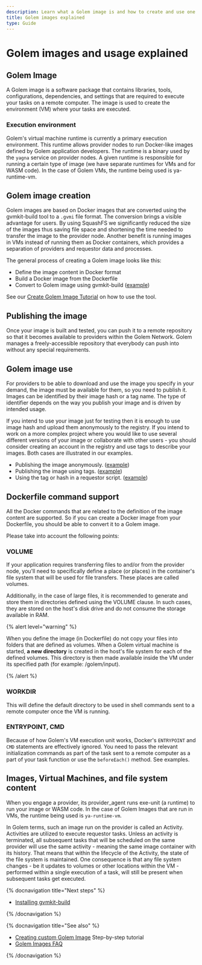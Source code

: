 ```yaml
---
description: Learn what a Golem image is and how to create and use one
title: Golem images explained
type: Guide
---
```


# Golem images and usage explained

## Golem Image

A Golem image is a software package that contains libraries, tools, configurations, dependencies, and settings that are required to execute your tasks on a remote computer. The image is used to create the environment (VM) where your tasks are executed.

### Execution environment

Golem's virtual machine runtime is currently a primary execution environment. This runtime allows provider nodes to run Docker-like images defined by Golem application developers. The runtime is a binary used by the `yagna` service on provider nodes. A given runtime is responsible for running a certain type of image (we have separate runtimes for VMs and for WASM code). In the case of Golem VMs, the runtime being used is ya-runtime-vm.

## Golem image creation

Golem images are based on Docker images that are converted using the gvmkit-build tool to a `.gvmi` file format. The conversion brings a visible advantage for users. By using SquashFS we significantly reduced the size of the images thus saving file space and shortening the time needed to transfer the image to the provider node. Another benefit is running images in VMs instead of running them as Docker containers, which provides a separation of providers and requestor data and processes.

The general process of creating a Golem image looks like this:

- Define the image content in Docker format
- Build a Docker image from the Dockerfile
- Convert to Golem image using gvmkit-build ([example](/docs/creators/javascript/examples/tools/converting-docker-image-to-golem-format))

See our [Create Golem Image Tutorial](/docs/creators/javascript/tutorials/building-custom-image) on how to use the tool.

## Publishing the image

Once your image is built and tested, you can push it to a remote repository so that it becomes available to providers within the Golem Network. Golem manages a freely-accessible repository that everybody can push into without any special requirements.

## Golem image use

For providers to be able to download and use the image you specify in your demand, the image must be available for them, so you need to publish it. Images can be identified by their image hash or a tag name. The type of identifier depends on the way you publish your image and is driven by intended usage.

If you intend to use your image just for testing then it is enough to use image hash and upload them anonymously to the registry. If you intend to work on a more complex project where you would like to use several different versions of your image or collaborate with other users - you should consider creating an account in the registry and use tags to describe your images. Both cases are illustrated in our examples.

- Publishing the image anonymously. ([example](/docs/creators/javascript/examples/tools/publishing-custom-images#publishing-custom-golem-image-to-the-registry-hash-based))
- Publishing the image using tags. ([example](/docs/creators/javascript/examples/tools/publishing-custom-images#publishing-custom-golem-image-to-the-registry-tag-based))
- Using the tag or hash in a requestor script. ([example](/docs/creators/javascript/examples/working-with-images))

## Dockerfile command support

All the Docker commands that are related to the definition of the image content are supported. So if you can create a Docker image from your Dockerfile, you should be able to convert it to a Golem image.

Please take into account the following points:

### VOLUME

If your application requires transferring files to and/or from the provider node, you'll need to specifically define a place (or places) in the container's file system that will be used for file transfers. These places are called volumes.

Additionally, in the case of large files, it is recommended to generate and store them in directories defined using the VOLUME clause. In such cases, they are stored on the host's disk drive and do not consume the storage available in RAM.

{% alert level="warning" %}

When you define the image (in Dockerfile) do not copy your files into folders that are defined as volumes. When a Golem virtual machine is started, **a new directory** is created in the host's file system for each of the defined volumes. This directory is then made available inside the VM under its specified path (for example: /golem/input).

{% /alert %}

### WORKDIR

This will define the default directory to be used in shell commands sent to a remote computer once the VM is running.

### ENTRYPOINT, CMD

Because of how Golem's VM execution unit works, Docker's `ENTRYPOINT` and `CMD` statements are effectively ignored. You need to pass the relevant initialization commands as part of the task sent to a remote computer as a part of your task function or use the `beforeEach()` method. See examples.

## Images, Virtual Machines, and file system content

When you engage a provider, its provider_agent runs exe-unit (a runtime) to run your image or WASM code. In the case of Golem Images that are run in VMs, the runtime being used is `ya-runtime-vm`.

In Golem terms, such an image run on the provider is called an Activity. Activities are utilized to execute requestor tasks. Unless an activity is terminated, all subsequent tasks that will be scheduled on the same provider will use the same activity - meaning the same image container with its history. That means that within the lifecycle of the Activity, the state of the file system is maintained. One consequence is that any file system changes - be it updates to volumes or other locations within the VM - performed within a single execution of a task, will still be present when subsequent tasks get executed.

{% docnavigation title="Next steps" %}

- [Installing gvmkit-build](/docs/creators/javascript/examples/tools/gvmkit-build-installation)

{% /docnavigation %}

{% docnavigation title="See also" %}

- [Creating custom Golem Image](/docs/creators/javascript/tutorials/building-custom-image) Step-by-step tutorial
- [Golem Images FAQ](/docs/creators/javascript/guides/golem-images-faq)

{% /docnavigation %}
